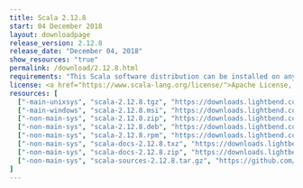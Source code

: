 ```yaml
---
title: Scala 2.12.8
start: 04 December 2018
layout: downloadpage
release_version: 2.12.8
release_date: "December 04, 2018"
show_resources: "true"
permalink: /download/2.12.8.html
requirements: "This Scala software distribution can be installed on any Unix-like or Windows system. It requires Java 8 or later, available <a href='https://www.java.com/'>here</a>."
license: <a href="https://www.scala-lang.org/license/">Apache License, Version 2.0</a>
resources: [
  ["-main-unixsys", "scala-2.12.8.tgz", "https://downloads.lightbend.com/scala/2.12.8/scala-2.12.8.tgz", "Mac OS X, Unix, Cygwin", "19.52M"],
  ["-main-windows", "scala-2.12.8.msi", "https://downloads.lightbend.com/scala/2.12.8/scala-2.12.8.msi", "Windows (msi installer)", "123.96M"],
  ["-non-main-sys", "scala-2.12.8.zip", "https://downloads.lightbend.com/scala/2.12.8/scala-2.12.8.zip", "Windows", "19.56M"],
  ["-non-main-sys", "scala-2.12.8.deb", "https://downloads.lightbend.com/scala/2.12.8/scala-2.12.8.deb", "Debian", "144.40M"],
  ["-non-main-sys", "scala-2.12.8.rpm", "https://downloads.lightbend.com/scala/2.12.8/scala-2.12.8.rpm", "RPM package", "124.27M"],
  ["-non-main-sys", "scala-docs-2.12.8.txz", "https://downloads.lightbend.com/scala/2.12.8/scala-docs-2.12.8.txz", "API docs", "53.21M"],
  ["-non-main-sys", "scala-docs-2.12.8.zip", "https://downloads.lightbend.com/scala/2.12.8/scala-docs-2.12.8.zip", "API docs", "107.53M"],
  ["-non-main-sys", "scala-sources-2.12.8.tar.gz", "https://github.com/scala/scala/archive/v2.12.8.tar.gz", "Sources", ""]
]
---
```


